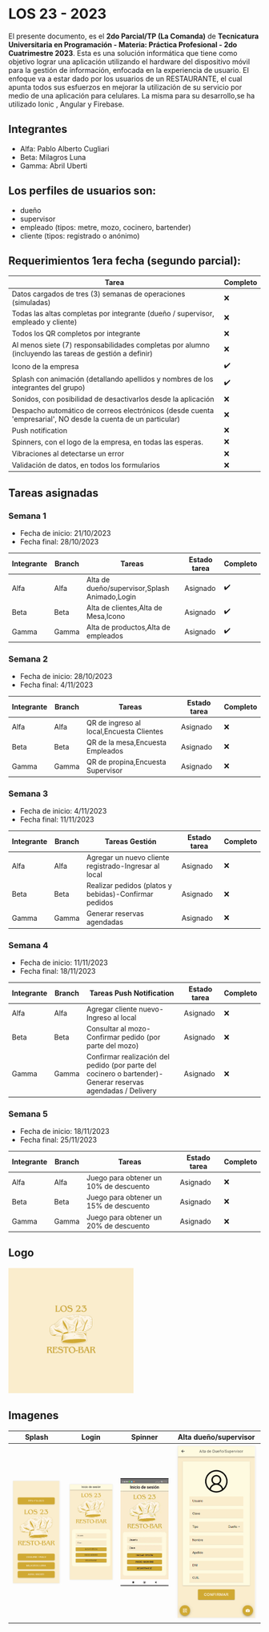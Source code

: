 # LOS 23 - 2023

El presente documento, es el **2do Parcial/TP (La Comanda)** de **Tecnicatura Universitaria en Programación - Materia: Práctica Profesional - 2do Cuatrimestre 2023**. Esta es una solución informática que tiene como objetivo lograr una aplicación utilizando el hardware del dispositivo móvil para la gestión de información, enfocada en la experiencia de usuario.
El enfoque va a estar dado por los usuarios de un RESTAURANTE, el cual apunta todos sus esfuerzos en
mejorar la utilización de su servicio por medio de una aplicación para celulares.
La misma para su desarrollo,se ha utilizado Ionic , Angular y Firebase.

## Integrantes
- Alfa: Pablo Alberto Cugliari
- Beta: Milagros Luna
- Gamma: Abril Uberti

## Los perfiles de usuarios son:

- dueño
- supervisor
- empleado (tipos: metre, mozo, cocinero, bartender)
- cliente (tipos: registrado o anónimo)

## Requerimientos 1era fecha (segundo parcial):

| Tarea | Completo |
|------------|----------|
| Datos cargados de tres (3) semanas de operaciones (simuladas) |❌
| Todas las altas completas por integrante (dueño / supervisor, empleado y cliente) |❌
| Todos los QR completos por integrante |❌
| Al menos siete (7) responsabilidades completas por alumno (incluyendo las tareas de gestión a definir) |❌
| Icono de la empresa | ✔️
| Splash con animación (detallando apellidos y nombres de los integrantes del grupo) | ✔️
| Sonidos, con posibilidad de desactivarlos desde la aplicación |❌
| Despacho automático de correos electrónicos (desde cuenta 'empresarial', NO desde la cuenta de un particular) |❌
| Push notification |❌
| Spinners, con el logo de la empresa, en todas las esperas.  |❌
| Vibraciones al detectarse un error |❌
| Validación de datos, en todos los formularios |❌



## Tareas asignadas


### Semana 1
- Fecha de inicio: 21/10/2023
- Fecha final: 28/10/2023

| Integrante | Branch | Tareas | Estado tarea | Completo |
|------------|--------|--------|--------------|----------|
| Alfa       | Alfa   |Alta de dueño/supervisor,Splash Animado,Login | Asignado   |✔️
| Beta       | Beta   |Alta de clientes,Alta de Mesa,Icono| Asignado     |✔️
| Gamma      | Gamma  |Alta de productos,Alta de empleados| Asignado     |✔️

### Semana 2 
- Fecha de inicio: 28/10/2023 
- Fecha final: 4/11/2023

| Integrante | Branch | Tareas | Estado tarea | Completo |
|------------|--------|--------|--------------|----------|
| Alfa       | Alfa   |QR de ingreso al local,Encuesta Clientes| Asignado     |❌
| Beta       | Beta   |QR de la mesa,Encuesta Empleados| Asignado     |❌
| Gamma      | Gamma  |QR de propina,Encuesta Supervisor| Asignado     |❌


### Semana 3
- Fecha de inicio: 4/11/2023
- Fecha final: 11/11/2023

| Integrante | Branch | Tareas Gestión | Estado tarea | Completo |
|------------|--------|--------|--------------|----------|
| Alfa       | Alfa   |Agregar un nuevo cliente registrado-Ingresar al local| Asignado     |❌
| Beta       | Beta   |Realizar pedidos (platos y bebidas)-Confirmar pedidos| Asignado     |❌
| Gamma      | Gamma  |Generar reservas agendadas| Asignado     |❌


### Semana 4 
- Fecha de inicio: 11/11/2023
- Fecha final: 18/11/2023 

| Integrante | Branch | Tareas Push Notification| Estado tarea | Completo |
|------------|--------|--------|--------------|----------|
| Alfa       | Alfa   |Agregar cliente nuevo-Ingreso al local| Asignado     |❌
| Beta       | Beta   |Consultar al mozo-Confirmar pedido (por parte del mozo)| Asignado     |❌
| Gamma      | Gamma  |Confirmar realización del pedido (por parte del cocinero o bartender)-Generar reservas agendadas / Delivery| Asignado     |❌


### Semana 5
- Fecha de inicio: 18/11/2023
- Fecha final: 25/11/2023 

| Integrante | Branch | Tareas | Estado tarea | Completo |
|------------|--------|--------|--------------|----------|
| Alfa       | Alfa   |Juego para obtener un 10% de descuento| Asignado     |❌
| Beta       | Beta   |Juego para obtener un 15% de descuento| Asignado     |❌
| Gamma      | Gamma  |Juego para obtener un 20% de descuento| Asignado     |❌


## Logo
[<img src="https://github.com/pacugliari/LOS_23-2023/blob/main/imagenesGit/icono-app.png?raw=true" width="250"/>]()

## Imagenes

| Splash | Login | Spinner | Alta dueño/supervisor  |
|------------|--------|--------|--------------|
![](https://github.com/pacugliari/LOS_23-2023/blob/main/imagenesGit/splash.png?raw=true)|![](https://github.com/pacugliari/LOS_23-2023/blob/main/imagenesGit/login.png?raw=true)|![](https://github.com/pacugliari/LOS_23-2023/blob/main/imagenesGit/spinner.gif?raw=true)|![](https://github.com/pacugliari/LOS_23-2023/blob/main/imagenesGit/altaDueSup.png?raw=true)|